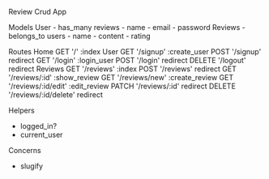 Review Crud App

Models
  User
    - has_many reviews
    - name
    - email
    - password
  Reviews
    - belongs_to users
    - name
    - content
    - rating
    
Routes
  Home
    GET '/' :index
  User
    GET '/signup' :create_user 
    POST '/signup' redirect
    GET '/login' :login_user 
    POST '/login' redirect
    DELETE '/logout' redirect
  Reviews
    GET '/reviews' :index
    POST '/reviews' redirect
    GET '/reviews/:id' :show_review
    GET '/reviews/new' :create_review
    GET '/reviews/:id/edit' :edit_review
    PATCH '/reviews/:id' redirect
    DELETE '/reviews/:id/delete' redirect
  
Helpers
  - logged_in?
  - current_user
  
Concerns
  - slugify
  